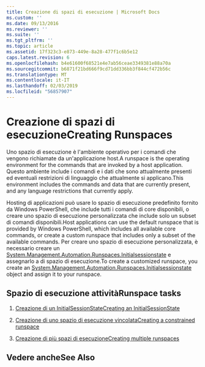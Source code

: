 ```yaml
---
title: Creazione di spazi di esecuzione | Microsoft Docs
ms.custom: ''
ms.date: 09/13/2016
ms.reviewer: ''
ms.suite: ''
ms.tgt_pltfrm: ''
ms.topic: article
ms.assetid: 17f323c3-e873-449e-8a28-477f1c6b5e12
caps.latest.revision: 6
ms.openlocfilehash: b4e61600f68521e4e7ab56ceae3349381e88a70a
ms.sourcegitcommit: b6871f21bd666f9cd71dd336bb3f844cf472b56c
ms.translationtype: MT
ms.contentlocale: it-IT
ms.lasthandoff: 02/03/2019
ms.locfileid: "56857907"
---
```

# <a name="creating-runspaces"></a><span data-ttu-id="0575a-102">Creazione di spazi di esecuzione</span><span class="sxs-lookup"><span data-stu-id="0575a-102">Creating Runspaces</span></span>

<span data-ttu-id="0575a-103">Uno spazio di esecuzione è l'ambiente operativo per i comandi che vengono richiamate da un'applicazione host.</span><span class="sxs-lookup"><span data-stu-id="0575a-103">A runspace is the operating environment for the commands that are invoked by a host application.</span></span> <span data-ttu-id="0575a-104">Questo ambiente include i comandi e i dati che sono attualmente presenti ed eventuali restrizioni di linguaggio che attualmente si applicano.</span><span class="sxs-lookup"><span data-stu-id="0575a-104">This environment includes the commands and data that are currently present, and any language restrictions that currently apply.</span></span>

 <span data-ttu-id="0575a-105">Hosting di applicazioni può usare lo spazio di esecuzione predefinito fornito da Windows PowerShell, che include tutti i comandi di core disponibili, o creare uno spazio di esecuzione personalizzata che include solo un subset di comandi disponibili.</span><span class="sxs-lookup"><span data-stu-id="0575a-105">Host applications can use the default runspace that is provided by Windows PowerShell, which includes all available core commands, or create a custom runspace that includes only a subset of the available commands.</span></span> <span data-ttu-id="0575a-106">Per creare uno spazio di esecuzione personalizzata, è necessario creare un [System.Management.Automation.Runspaces.Initialsessionstate](/dotnet/api/System.Management.Automation.Runspaces.InitialSessionState) e assegnarlo a di spazio di esecuzione.</span><span class="sxs-lookup"><span data-stu-id="0575a-106">To create a customized runspace, you create an [System.Management.Automation.Runspaces.Initialsessionstate](/dotnet/api/System.Management.Automation.Runspaces.InitialSessionState) object and assign it to your runspace.</span></span>

## <a name="runspace-tasks"></a><span data-ttu-id="0575a-107">Spazio di esecuzione attività</span><span class="sxs-lookup"><span data-stu-id="0575a-107">Runspace tasks</span></span>

1. [<span data-ttu-id="0575a-108">Creazione di un InitialSessionState</span><span class="sxs-lookup"><span data-stu-id="0575a-108">Creating an InitialSessionState</span></span>](./creating-an-initialsessionstate.md)

2. [<span data-ttu-id="0575a-109">Creazione di uno spazio di esecuzione vincolata</span><span class="sxs-lookup"><span data-stu-id="0575a-109">Creating a constrained runspace</span></span>](./creating-a-constrained-runspace.md)

3. [<span data-ttu-id="0575a-110">Creazione di più spazi di esecuzione</span><span class="sxs-lookup"><span data-stu-id="0575a-110">Creating multiple runspaces</span></span>](./creating-multiple-runspaces.md)

## <a name="see-also"></a><span data-ttu-id="0575a-111">Vedere anche</span><span class="sxs-lookup"><span data-stu-id="0575a-111">See Also</span></span>
